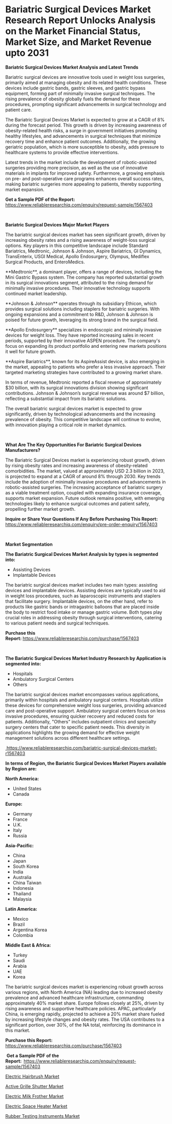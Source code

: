 <p><h1>Bariatric Surgical Devices Market Research Report Unlocks Analysis on the Market Financial Status, Market Size, and Market Revenue upto 2031</h1></p><p><strong>Bariatric Surgical Devices Market Analysis and Latest Trends</strong></p>
<p><p>Bariatric surgical devices are innovative tools used in weight loss surgeries, primarily aimed at managing obesity and its related health conditions. These devices include gastric bands, gastric sleeves, and gastric bypass equipment, forming part of minimally invasive surgical techniques. The rising prevalence of obesity globally fuels the demand for these procedures, prompting significant advancements in surgical technology and patient care.</p><p>The Bariatric Surgical Devices Market is expected to grow at a CAGR of 8% during the forecast period. This growth is driven by increasing awareness of obesity-related health risks, a surge in government initiatives promoting healthy lifestyles, and advancements in surgical techniques that minimize recovery time and enhance patient outcomes. Additionally, the growing geriatric population, which is more susceptible to obesity, adds pressure to healthcare systems to provide effective interventions. </p><p>Latest trends in the market include the development of robotic-assisted surgeries providing more precision, as well as the use of innovative materials in implants for improved safety. Furthermore, a growing emphasis on pre- and post-operative care programs enhances overall success rates, making bariatric surgeries more appealing to patients, thereby supporting market expansion.</p></p>
<p><strong>Get a Sample PDF of the Report:&nbsp;</strong> <a href="https://www.reliableresearchiq.com/enquiry/request-sample/1567403?utm_campaign=1144&utm_medium=2&utm_source=Github&utm_content=ia&utm_term=17112024&utm_id=bariatric-surgical-devices">https://www.reliableresearchiq.com/enquiry/request-sample/1567403</a></p>
<p>&nbsp;</p>
<p><strong>Bariatric Surgical Devices Major Market Players</strong></p>
<p><p>The bariatric surgical devices market has seen significant growth, driven by increasing obesity rates and a rising awareness of weight-loss surgical options. Key players in this competitive landscape include Standard Bariatrics, Medtronic, Johnson & Johnson, Aspire Bariatrics, GI Dynamics, TransEnterix, USGI Medical, Apollo Endosurgery, Olympus, Mediflex Surgical Products, and EnteroMedics.</p><p>**Medtronic**, a dominant player, offers a range of devices, including the Mini Gastric Bypass system. The company has reported substantial growth in its surgical innovations segment, attributed to the rising demand for minimally invasive procedures. Their innovative technology supports continued market leadership.</p><p>**Johnson & Johnson** operates through its subsidiary Ethicon, which provides surgical solutions including staplers for bariatric surgeries. With ongoing expansions and a commitment to R&D, Johnson & Johnson is poised for future growth, leveraging its strong brand in the surgical field.</p><p>**Apollo Endosurgery** specializes in endoscopic and minimally invasive devices for weight loss. They have reported increasing sales in recent periods, supported by their innovative ASPEN procedure. The company's focus on expanding its product portfolio and entering new markets positions it well for future growth.</p><p>**Aspire Bariatrics**, known for its AspireAssist device, is also emerging in the market, appealing to patients who prefer a less invasive approach. Their targeted marketing strategies have contributed to a growing market share.</p><p>In terms of revenue, Medtronic reported a fiscal revenue of approximately $30 billion, with its surgical innovations division showing significant contributions. Johnson & Johnson’s surgical revenue was around $7 billion, reflecting a substantial impact from its bariatric solutions.</p><p>The overall bariatric surgical devices market is expected to grow significantly, driven by technological advancements and the increasing prevalence of obesity. This competitive landscape will continue to evolve, with innovation playing a critical role in market dynamics.</p></p>
<p>&nbsp;</p>
<p><strong>What Are The Key Opportunities For Bariatric Surgical Devices Manufacturers?</strong></p>
<p><p>The Bariatric Surgical Devices market is experiencing robust growth, driven by rising obesity rates and increasing awareness of obesity-related comorbidities. The market, valued at approximately USD 2.3 billion in 2023, is projected to expand at a CAGR of around 8% through 2030. Key trends include the adoption of minimally invasive procedures and advancements in robotic-assisted surgeries. The increasing acceptance of bariatric surgery as a viable treatment option, coupled with expanding insurance coverage, supports market expansion. Future outlook remains positive, with emerging technologies likely to enhance surgical outcomes and patient safety, propelling further market growth.</p></p>
<p><strong>Inquire or Share Your Questions If Any Before Purchasing This Report:</strong> <a href="https://www.reliableresearchiq.com/enquiry/pre-order-enquiry/1567403?utm_campaign=1144&utm_medium=2&utm_source=Github&utm_content=ia&utm_term=17112024&utm_id=bariatric-surgical-devices">https://www.reliableresearchiq.com/enquiry/pre-order-enquiry/1567403</a></p>
<p>&nbsp;</p>
<p><strong>Market Segmentation</strong></p>
<p><strong>The Bariatric Surgical Devices Market Analysis by types is segmented into:</strong></p>
<p><ul><li>Assisting Devices</li><li>Implantable Devices</li></ul></p>
<p><p>The bariatric surgical devices market includes two main types: assisting devices and implantable devices. Assisting devices are typically used to aid in weight loss procedures, such as laparoscopic instruments and staplers that facilitate surgery. Implantable devices, on the other hand, refer to products like gastric bands or intragastric balloons that are placed inside the body to restrict food intake or manage gastric volume. Both types play crucial roles in addressing obesity through surgical interventions, catering to various patient needs and surgical techniques.</p></p>
<p><strong>Purchase this Report:&nbsp;</strong><a href="https://www.reliableresearchiq.com/purchase/1567403?utm_campaign=1144&utm_medium=2&utm_source=Github&utm_content=ia&utm_term=17112024&utm_id=bariatric-surgical-devices">https://www.reliableresearchiq.com/purchase/1567403</a></p>
<p>&nbsp;</p>
<p><strong>The Bariatric Surgical Devices Market Industry Research by Application is segmented into:</strong></p>
<p><ul><li>Hospitals</li><li>Ambulatory Surgical Centers</li><li>Others</li></ul></p>
<p><p>The bariatric surgical devices market encompasses various applications, primarily within hospitals and ambulatory surgical centers. Hospitals utilize these devices for comprehensive weight loss surgeries, providing advanced care and post-operative support. Ambulatory surgical centers focus on less invasive procedures, ensuring quicker recovery and reduced costs for patients. Additionally, "Others" includes outpatient clinics and specialty surgery centers that cater to specific patient needs. This diversity in applications highlights the growing demand for effective weight management solutions across different healthcare settings.</p></p>
<p><a href="https://www.reliableresearchiq.com/bariatric-surgical-devices-market-r1567403?utm_campaign=1144&utm_medium=2&utm_source=Github&utm_content=ia&utm_term=17112024&utm_id=bariatric-surgical-devices">&nbsp;https://www.reliableresearchiq.com/bariatric-surgical-devices-market-r1567403</a></p>
<p><strong>In terms of Region, the Bariatric Surgical Devices Market Players available by Region are:</strong></p>
<p>
    <p> <strong> North America: </strong>
        <ul>
            <li>United States</li>
            <li>Canada</li>
        </ul>
        </p> 
    <p> <strong> Europe: </strong>
        <ul>
            <li>Germany</li>
            <li>France</li>
            <li>U.K.</li>
            <li>Italy</li>
            <li>Russia</li>
        </ul>
        </p> 
    <p> <strong> Asia-Pacific: </strong>
        <ul>
            <li>China</li>
            <li>Japan</li>
            <li>South Korea</li>
            <li>India</li>
            <li>Australia</li>
            <li>China Taiwan</li>
            <li>Indonesia</li>
            <li>Thailand</li>
            <li>Malaysia</li>
        </ul>
        </p> 
    <p> <strong> Latin America: </strong>
        <ul>
            <li>Mexico</li>
            <li>Brazil</li>
            <li>Argentina Korea</li>
            <li>Colombia</li>
        </ul>
        </p> 
    <p> <strong> Middle East & Africa: </strong>
        <ul>
            <li>Turkey</li>
            <li>Saudi</li>
            <li>Arabia</li>
            <li>UAE</li>
            <li>Korea</li>
        </ul>
    </p>
    </p>
<p><p>The bariatric surgical devices market is experiencing robust growth across various regions, with North America (NA) leading due to increased obesity prevalence and advanced healthcare infrastructure, commanding approximately 40% market share. Europe follows closely at 25%, driven by rising awareness and supportive healthcare policies. APAC, particularly China, is emerging rapidly, projected to achieve a 20% market share fueled by increasing lifestyle changes and obesity rates. The USA contributes to a significant portion, over 30%, of the NA total, reinforcing its dominance in this market.</p></p>
<p><strong>Purchase this Report: </strong><a href="https://www.reliableresearchiq.com/purchase/1567403?utm_campaign=1144&utm_medium=2&utm_source=Github&utm_content=ia&utm_term=17112024&utm_id=bariatric-surgical-devices">https://www.reliableresearchiq.com/purchase/1567403</a></p>
<p>&nbsp;<strong>Get a Sample PDF of the Report:&nbsp;&nbsp;</strong><a href="https://www.reliableresearchiq.com/enquiry/request-sample/1567403?utm_campaign=1144&utm_medium=2&utm_source=Github&utm_content=ia&utm_term=17112024&utm_id=bariatric-surgical-devices">https://www.reliableresearchiq.com/enquiry/request-sample/1567403</a></p>
<p><strong></strong></p>
<p><p><a href="https://www.linkedin.com/pulse/electric-hairbrush-landscape-product-spectrum-market-trajectories-optae?utm_campaign=1144&utm_medium=2&utm_source=Github&utm_content=ia&utm_term=17112024&utm_id=bariatric-surgical-devices">Electric Hairbrush Market</a></p><p><a href="https://issuu.com/reportprime-2/docs/active-grille-shutter-market-size-2_0b221144f19fbf?utm_campaign=1144&utm_medium=2&utm_source=Github&utm_content=ia&utm_term=17112024&utm_id=bariatric-surgical-devices">Active Grille Shutter Market</a></p><p><a href="https://www.linkedin.com/pulse/exploring-electric-milk-frother-market-strategic-insights-9kt5e?utm_campaign=1144&utm_medium=2&utm_source=Github&utm_content=ia&utm_term=17112024&utm_id=bariatric-surgical-devices">Electric Milk Frother Market</a></p><p><a href="https://www.linkedin.com/pulse/electric-space-heater-landscape-product-spectrum-market-piz6e?utm_campaign=1144&utm_medium=2&utm_source=Github&utm_content=ia&utm_term=17112024&utm_id=bariatric-surgical-devices">Electric Space Heater Market</a></p><p><a href="https://issuu.com/reportprime-2/docs/rubber-testing-instruments-market-s_c8f48f0dd12776?utm_campaign=1144&utm_medium=2&utm_source=Github&utm_content=ia&utm_term=17112024&utm_id=bariatric-surgical-devices">Rubber Testing Instruments Market</a></p></p>